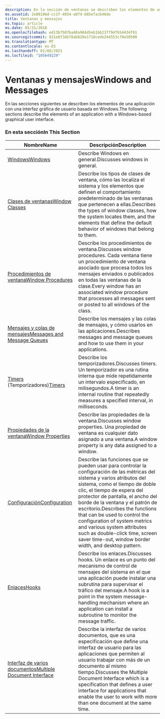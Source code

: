 ```yaml
---
description: En la sección de ventanas se describen los elementos de una aplicación con una interfaz gráfica de usuario basada en Windows.
ms.assetid: 2e00186d-cc1f-4954-a074-685efacb46de
title: Ventanas y mensajes
ms.topic: article
ms.date: 05/31/2018
ms.openlocfilehash: ed13b7507ba48a984d5eb1bb237794fb54434f01
ms.sourcegitcommit: 831e8f3db78ab820e1710cede244553c70e50500
ms.translationtype: MT
ms.contentlocale: es-ES
ms.lasthandoff: 01/08/2021
ms.locfileid: "105649229"
---
```

# <a name="windows-and-messages"></a><span data-ttu-id="b8db9-103">Ventanas y mensajes</span><span class="sxs-lookup"><span data-stu-id="b8db9-103">Windows and Messages</span></span>

<span data-ttu-id="b8db9-104">En las secciones siguientes se describen los elementos de una aplicación con una interfaz gráfica de usuario basada en Windows.</span><span class="sxs-lookup"><span data-stu-id="b8db9-104">The following sections describe the elements of an application with a Windows-based graphical user interface.</span></span>

### <a name="in-this-section"></a><span data-ttu-id="b8db9-105">En esta sección</span><span class="sxs-lookup"><span data-stu-id="b8db9-105">In This Section</span></span>



| <span data-ttu-id="b8db9-106">Nombre</span><span class="sxs-lookup"><span data-stu-id="b8db9-106">Name</span></span>                                                           | <span data-ttu-id="b8db9-107">Descripción</span><span class="sxs-lookup"><span data-stu-id="b8db9-107">Description</span></span>                                                                                                                                                                                                                  |
|----------------------------------------------------------------|------------------------------------------------------------------------------------------------------------------------------------------------------------------------------------------------------------------------------|
| [<span data-ttu-id="b8db9-108">Windows</span><span class="sxs-lookup"><span data-stu-id="b8db9-108">Windows</span></span>](windows.md)                                         | <span data-ttu-id="b8db9-109">Describe Windows en general.</span><span class="sxs-lookup"><span data-stu-id="b8db9-109">Discusses windows in general.</span></span><br/>                                                                                                                                                                                     |
| [<span data-ttu-id="b8db9-110">Clases de ventanas</span><span class="sxs-lookup"><span data-stu-id="b8db9-110">Window Classes</span></span>](window-classes.md)                           | <span data-ttu-id="b8db9-111">Describe los tipos de clases de ventana, cómo las localiza el sistema y los elementos que definen el comportamiento predeterminado de las ventanas que pertenecen a ellas.</span><span class="sxs-lookup"><span data-stu-id="b8db9-111">Describes the types of window classes, how the system locates them, and the elements that define the default behavior of windows that belong to them.</span></span><br/>                                                             |
| [<span data-ttu-id="b8db9-112">Procedimientos de ventana</span><span class="sxs-lookup"><span data-stu-id="b8db9-112">Window Procedures</span></span>](window-procedures.md)                     | <span data-ttu-id="b8db9-113">Describe los procedimientos de ventana.</span><span class="sxs-lookup"><span data-stu-id="b8db9-113">Discusses window procedures.</span></span> <span data-ttu-id="b8db9-114">Cada ventana tiene un procedimiento de ventana asociado que procesa todos los mensajes enviados o publicados en todas las ventanas de la clase.</span><span class="sxs-lookup"><span data-stu-id="b8db9-114">Every window has an associated window procedure that processes all messages sent or posted to all windows of the class.</span></span><br/>                                                              |
| [<span data-ttu-id="b8db9-115">Mensajes y colas de mensajes</span><span class="sxs-lookup"><span data-stu-id="b8db9-115">Messages and Message Queues</span></span>](messages-and-message-queues.md) | <span data-ttu-id="b8db9-116">Describe los mensajes y las colas de mensajes, y cómo usarlos en las aplicaciones.</span><span class="sxs-lookup"><span data-stu-id="b8db9-116">Describes messages and message queues and how to use them in your applications.</span></span><br/>                                                                                                                                   |
| <span data-ttu-id="b8db9-117">[Timers](timers.md) (Temporizadores)</span><span class="sxs-lookup"><span data-stu-id="b8db9-117">[Timers](timers.md)</span></span>                                           | <span data-ttu-id="b8db9-118">Describe los temporizadores.</span><span class="sxs-lookup"><span data-stu-id="b8db9-118">Discusses timers.</span></span> <span data-ttu-id="b8db9-119">Un temporizador es una rutina interna que mide repetidamente un intervalo especificado, en milisegundos.</span><span class="sxs-lookup"><span data-stu-id="b8db9-119">A timer is an internal routine that repeatedly measures a specified interval, in milliseconds.</span></span><br/>                                                                                                  |
| [<span data-ttu-id="b8db9-120">Propiedades de la ventana</span><span class="sxs-lookup"><span data-stu-id="b8db9-120">Window Properties</span></span>](window-properties.md)                     | <span data-ttu-id="b8db9-121">Describe las propiedades de la ventana.</span><span class="sxs-lookup"><span data-stu-id="b8db9-121">Discusses window properties.</span></span> <span data-ttu-id="b8db9-122">Una propiedad de ventana es cualquier dato asignado a una ventana.</span><span class="sxs-lookup"><span data-stu-id="b8db9-122">A window property is any data assigned to a window.</span></span><br/>                                                                                                                                  |
| [<span data-ttu-id="b8db9-123">Configuración</span><span class="sxs-lookup"><span data-stu-id="b8db9-123">Configuration</span></span>](configuration.md)                             | <span data-ttu-id="b8db9-124">Describe las funciones que se pueden usar para controlar la configuración de las métricas del sistema y varios atributos del sistema, como el tiempo de doble clic, el tiempo de espera del protector de pantalla, el ancho del borde de la ventana y el patrón de escritorio.</span><span class="sxs-lookup"><span data-stu-id="b8db9-124">Describes the functions that can be used to control the configuration of system metrics and various system attributes such as double-click time, screen saver time-out, window border width, and desktop pattern.</span></span><br/> |
| [<span data-ttu-id="b8db9-125">Enlaces</span><span class="sxs-lookup"><span data-stu-id="b8db9-125">Hooks</span></span>](hooks.md)                                             | <span data-ttu-id="b8db9-126">Describe los enlaces.</span><span class="sxs-lookup"><span data-stu-id="b8db9-126">Discusses hooks.</span></span> <span data-ttu-id="b8db9-127">Un enlace es un punto del mecanismo de control de mensajes del sistema en el que una aplicación puede instalar una subrutina para supervisar el tráfico del mensaje.</span><span class="sxs-lookup"><span data-stu-id="b8db9-127">A hook is a point in the system message-handling mechanism where an application can install a subroutine to monitor the message traffic.</span></span><br/>                                                         |
| [<span data-ttu-id="b8db9-128">Interfaz de varios documentos</span><span class="sxs-lookup"><span data-stu-id="b8db9-128">Multiple Document Interface</span></span>](multiple-document-interface.md) | <span data-ttu-id="b8db9-129">Describe la interfaz de varios documentos, que es una especificación que define una interfaz de usuario para las aplicaciones que permiten al usuario trabajar con más de un documento al mismo tiempo.</span><span class="sxs-lookup"><span data-stu-id="b8db9-129">Discusses the Multiple Document Interface which is a specification that defines a user interface for applications that enable the user to work with more than one document at the same time.</span></span><br/>                      |



 

 

 




